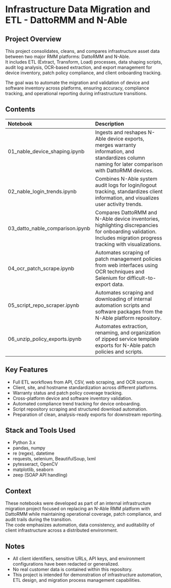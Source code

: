 # Infrastructure Data Migration and ETL - DattoRMM and N-Able

## Project Overview

This project consolidates, cleans, and compares infrastructure asset data between two major RMM platforms: DattoRMM and
N-Able.  
It includes ETL (Extract, Transform, Load) processes, data shaping scripts, audit log analysis, OCR-based extraction,
and export management for device inventory, patch policy compliance, and client onboarding tracking.

The goal was to automate the migration and validation of device and software inventory across platforms, ensuring
accuracy, compliance tracking, and operational reporting during infrastructure transitions.

## Contents

| Notebook                        | Description                                                                                                                                                      |
|:--------------------------------|:-----------------------------------------------------------------------------------------------------------------------------------------------------------------|
| 01_nable_device_shaping.ipynb   | Ingests and reshapes N-Able device exports, merges warranty information, and standardizes column naming for later comparison with DattoRMM devices.              |
| 02_nable_login_trends.ipynb     | Combines N-Able system audit logs for login/logout tracking, standardizes client information, and visualizes user activity trends.                               |
| 03_datto_nable_comparison.ipynb | Compares DattoRMM and N-Able device inventories, highlighting discrepancies for onboarding validation. Includes migration progress tracking with visualizations. |
| 04_ocr_patch_scrape.ipynb       | Automates scraping of patch management policies from web interfaces using OCR techniques and Selenium for difficult-to-export data.                              |
| 05_script_repo_scraper.ipynb    | Automates scraping and downloading of internal automation scripts and software packages from the N-Able platform repository.                                     |
| 06_unzip_policy_exports.ipynb   | Automates extraction, renaming, and organization of zipped service template exports for N-Able patch policies and scripts.                                       |

## Key Features

- Full ETL workflows from API, CSV, web scraping, and OCR sources.
- Client, site, and hostname standardization across different platforms.
- Warranty status and patch policy coverage tracking.
- Cross-platform device and software inventory validation.
- Automated compliance trend tracking for device onboarding.
- Script repository scraping and structured download automation.
- Preparation of clean, analysis-ready exports for downstream reporting.

## Stack and Tools Used

- Python 3.x
- pandas, numpy
- re (regex), datetime
- requests, selenium, BeautifulSoup, lxml
- pytesseract, OpenCV
- matplotlib, seaborn
- zeep (SOAP API handling)

## Context

These notebooks were developed as part of an internal infrastructure migration project focused on replacing an N-Able
RMM platform with DattoRMM while maintaining operational coverage, patch compliance, and audit trails during the
transition.  
The code emphasizes automation, data consistency, and auditability of client infrastructure across a distributed
environment.

## Notes

- All client identifiers, sensitive URLs, API keys, and environment configurations have been redacted or generalized.
- No real customer data is contained within this repository.
- This project is intended for demonstration of infrastructure automation, ETL design, and migration process management
  capabilities.


